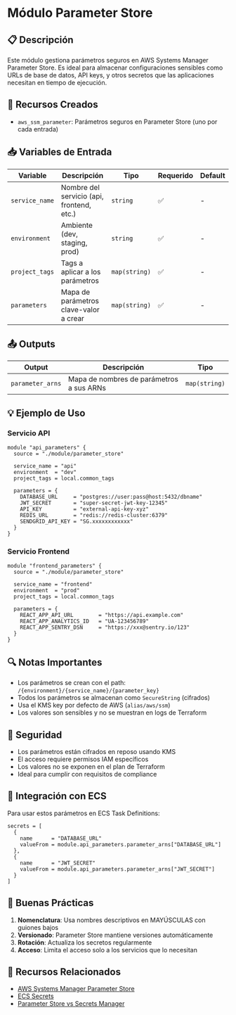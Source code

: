 # Módulo Parameter Store

## 📋 Descripción

Este módulo gestiona parámetros seguros en AWS Systems Manager Parameter Store. Es ideal para almacenar configuraciones sensibles como URLs de base de datos, API keys, y otros secretos que las aplicaciones necesitan en tiempo de ejecución.

## 🎯 Recursos Creados

- `aws_ssm_parameter`: Parámetros seguros en Parameter Store (uno por cada entrada)

## 📥 Variables de Entrada

| Variable | Descripción | Tipo | Requerido | Default |
|----------|-------------|------|-----------|---------|
| `service_name` | Nombre del servicio (api, frontend, etc.) | `string` | ✅ | - |
| `environment` | Ambiente (dev, staging, prod) | `string` | ✅ | - |
| `project_tags` | Tags a aplicar a los parámetros | `map(string)` | ✅ | - |
| `parameters` | Mapa de parámetros clave-valor a crear | `map(string)` | ✅ | - |

## 📤 Outputs

| Output | Descripción | Tipo |
|--------|-------------|------|
| `parameter_arns` | Mapa de nombres de parámetros a sus ARNs | `map(string)` |

## 💡 Ejemplo de Uso

### Servicio API
```hcl
module "api_parameters" {
  source = "./module/parameter_store"
  
  service_name = "api"
  environment  = "dev"
  project_tags = local.common_tags
  
  parameters = {
    DATABASE_URL     = "postgres://user:pass@host:5432/dbname"
    JWT_SECRET       = "super-secret-jwt-key-12345"
    API_KEY          = "external-api-key-xyz"
    REDIS_URL        = "redis://redis-cluster:6379"
    SENDGRID_API_KEY = "SG.xxxxxxxxxxxx"
  }
}
```

### Servicio Frontend
```hcl
module "frontend_parameters" {
  source = "./module/parameter_store"
  
  service_name = "frontend"
  environment  = "prod"
  project_tags = local.common_tags
  
  parameters = {
    REACT_APP_API_URL        = "https://api.example.com"
    REACT_APP_ANALYTICS_ID   = "UA-123456789"
    REACT_APP_SENTRY_DSN     = "https://xxx@sentry.io/123"
  }
}
```

## 🔍 Notas Importantes

- Los parámetros se crean con el path: `/{environment}/{service_name}/{parameter_key}`
- Todos los parámetros se almacenan como `SecureString` (cifrados)
- Usa el KMS key por defecto de AWS (`alias/aws/ssm`)
- Los valores son sensibles y no se muestran en logs de Terraform

## 🔐 Seguridad

- Los parámetros están cifrados en reposo usando KMS
- El acceso requiere permisos IAM específicos
- Los valores no se exponen en el plan de Terraform
- Ideal para cumplir con requisitos de compliance

## 🔄 Integración con ECS

Para usar estos parámetros en ECS Task Definitions:

```hcl
secrets = [
  {
    name      = "DATABASE_URL"
    valueFrom = module.api_parameters.parameter_arns["DATABASE_URL"]
  },
  {
    name      = "JWT_SECRET"
    valueFrom = module.api_parameters.parameter_arns["JWT_SECRET"]
  }
]
```

## 📝 Buenas Prácticas

1. **Nomenclatura**: Usa nombres descriptivos en MAYÚSCULAS con guiones bajos
2. **Versionado**: Parameter Store mantiene versiones automáticamente
3. **Rotación**: Actualiza los secretos regularmente
4. **Acceso**: Limita el acceso solo a los servicios que lo necesitan

## 🔗 Recursos Relacionados

- [AWS Systems Manager Parameter Store](https://docs.aws.amazon.com/systems-manager/latest/userguide/systems-manager-parameter-store.html)
- [ECS Secrets](https://docs.aws.amazon.com/AmazonECS/latest/developerguide/specifying-sensitive-data.html)
- [Parameter Store vs Secrets Manager](https://docs.aws.amazon.com/systems-manager/latest/userguide/integration-ps-secretsmanager.html)